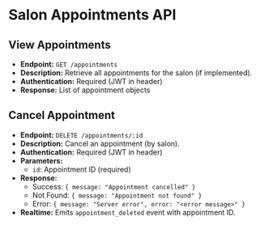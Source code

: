 # Salon Appointments API

## View Appointments
- **Endpoint:** `GET /appointments`
- **Description:** Retrieve all appointments for the salon (if implemented).
- **Authentication:** Required (JWT in header)
- **Response:** List of appointment objects

## Cancel Appointment
- **Endpoint:** `DELETE /appointments/:id`
- **Description:** Cancel an appointment (by salon).
- **Authentication:** Required (JWT in header)
- **Parameters:**
  - `id`: Appointment ID (required)
- **Response:**
  - Success: `{ message: "Appointment cancelled" }`
  - Not Found: `{ message: "Appointment not found" }`
  - Error: `{ message: "Server error", error: "<error message>" }`
- **Realtime:** Emits `appointment_deleted` event with appointment ID.
